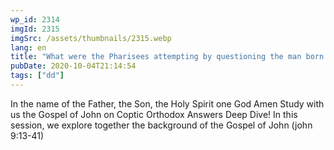 ```yaml
---
wp_id: 2314
imgId: 2315
imgSrc: /assets/thumbnails/2315.webp
lang: en
title: "What were the Pharisees attempting by questioning the man born blind? Why were his parents afraid? by Fr. Gabriel Wissa"
pubDate: 2020-10-04T21:14:54
tags: ["dd"]
---
```


<!-- page: 6 -->

<p>In the name of the Father, the Son, the Holy Spirit one God Amen Study with us the Gospel of John on Coptic Orthodox Answers Deep Dive! In this session, we explore together the background of the Gospel of John (john 9:13-41)</p>
